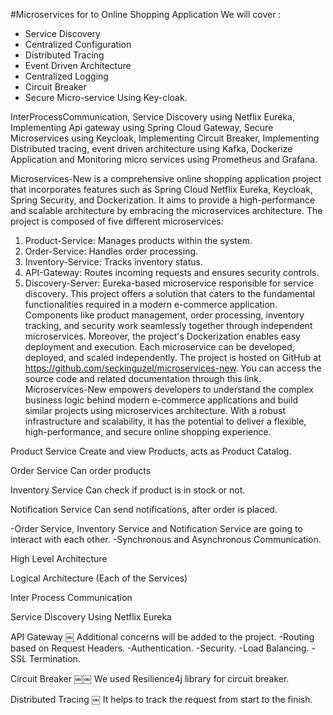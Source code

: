#Microservices for to Online Shopping Application
We will cover :
- Service Discovery
- Centralized Configuration
- Distributed Tracing
- Event Driven Architecture
- Centralized Logging
- Circuit Breaker
- Secure Micro-service Using Key-cloak.

InterProcessCommunication, Service Discovery using Netflix Eureka, Implementing Api gateway using Spring Cloud Gateway, Secure Microservices using Keycloak, Implementing Circuit Breaker, Implementing Distributed tracing, event driven architecture using Kafka, Dockerize Application and Monitoring micro services using Prometheus and Grafana.

Microservices-New is a comprehensive online shopping application project that incorporates features such as Spring Cloud Netflix Eureka, Keycloak, Spring Security, and Dockerization. It aims to provide a high-performance and scalable architecture by embracing the microservices architecture.
The project is composed of five different microservices:
1. Product-Service: Manages products within the system.
2. Order-Service: Handles order processing.
3. Inventory-Service: Tracks inventory status.
4. API-Gateway: Routes incoming requests and ensures security controls.
5. Discovery-Server: Eureka-based microservice responsible for service discovery.
This project offers a solution that caters to the fundamental functionalities required in a modern e-commerce application. Components like product management, order processing, inventory tracking, and security work seamlessly together through independent microservices.
Moreover, the project's Dockerization enables easy deployment and execution. Each microservice can be developed, deployed, and scaled independently.
The project is hosted on GitHub at https://github.com/seckinguzel/microservices-new. You can access the source code and related documentation through this link.
Microservices-New empowers developers to understand the complex business logic behind modern e-commerce applications and build similar projects using microservices architecture. With a robust infrastructure and scalability, it has the potential to deliver a flexible, high-performance, and secure online shopping experience.


Product Service
Create and view Products, acts as Product Catalog.

Order Service
Can order products

Inventory Service
Can check if product is in stock or not.

Notification Service
Can send notifications, after order is placed.

-Order Service, Inventory Service and Notification Service are going to interact with each other.
-Synchronous and Asynchronous Communication.

High Level Architecture

Logical Architecture (Each of the Services)

Inter Process Communication

Service Discovery Using Netflix Eureka

API Gateway
￼
Additional concerns will be added to the project.
-Routing based on Request Headers.
-Authentication.
-Security.
-Load Balancing.
-SSL Termination.

Circuit Breaker
￼￼
We used Resilience4j library for circuit breaker.

Distributed Tracing
￼
It helps to track the request from start to the finish.
